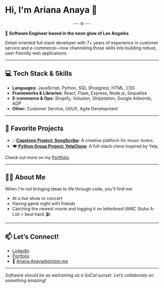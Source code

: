 
# Hi, I'm Ariana Anaya 👋
<p align="center">--- 🌐 ---</p>

🌆 **Software Engineer based in the neon glow of Los Angeles** 

Detail-oriented full stack developer with 7+ years of experience in customer service and e-commerce—now channeling those skills into building robust, user-friendly web applications.

---


## 💻 Tech Stack & Skills

- **Languages:** JavaScript, Python, SQL (Postgres), HTML, CSS
- **Frameworks & Libraries:** React, Flask, Express, Node.js, Sequelize
- **E-commerce & Ops:** Shopify, Volusion, Shipstation, Google Adwords, ADP
- **Other:** Customer Service, UI/UX, Agile Development

---

## 🚀 Favorite Projects

- 🎶 [**Capstone Project: SongScribe**](https://github.com/Ariana-Anaya/Capstone): A creative platform for music lovers.
- 🍽 [**Python Group Project: YelpClone**](https://github.com/Ariana-Anaya/Python-Group-Project): A full-stack clone inspired by Yelp.

Check out more on my [Portfolio](https://ariana-anaya.github.io/Portfolio/).

---

## 👩‍💻 About Me

When I'm not bringing ideas to life through code, you'll find me:
- At a live show or concert
- Having game night with friends
- Catching the newest movie and logging it on letterboxd (AMC Stubs A-List = best hack 🎬)

---

## 📫 Let’s Connect!

- [LinkedIn](https://linkedin.com/in/ariana-anaya1)
- [Portfolio](https://ariana-anaya.github.io/Portfolio/)
- 📧 Ariana.Anaya@proton.me

---

_Software should be as welcoming as a SoCal sunset. Let’s collaborate on something amazing!_

